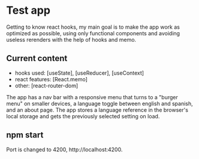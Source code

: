 # Test app

Getting to know react hooks, my main goal is to make the app work as optimized as possible, using only functional components and avoiding useless rerenders with the help of hooks and memo.

## Current content

- hooks used:
[useState], [useReducer], [useContext]
- react features:
[React.memo]
- other:
[react-router-dom]

The app has a nav bar with a responsive menu that turns to a "burger menu" on smaller devices, a language toggle between english and spanish, and an about page. 
The app stores a language reference in the browser's local storage and gets the previously selected setting on load.

## npm start

Port is changed to 4200, http://localhost:4200.

